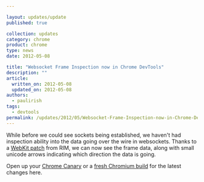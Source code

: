 ```yaml
---

layout: updates/update
published: true

collection: updates
category: chrome
product: chrome
type: news
date: 2012-05-08

title: "Websocket Frame Inspection now in Chrome DevTools"
description: ""
article:
  written_on: 2012-05-08
  updated_on: 2012-05-08
authors:
  - paulirish
tags:
  - devtools
permalink: /updates/2012/05/Websocket-Frame-Inspection-now-in-Chrome-DevTools.html
---
```

While before we could see sockets being established, we haven't had inspection ability into the data going over the wire in websockets. Thanks to a [WebKit patch](http://trac.webkit.org/changeset/115427) from RIM, we can now see the frame data, along with small unicode arrows indicating which direction the data is going. 

Open up your [Chrome Canary](https://tools.google.com/dlpage/chromesxs) or a [fresh Chromium build](http://download-chromium.appspot.com) for the latest changes here.
